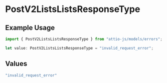 # PostV2ListsListsResponseType

## Example Usage

```typescript
import { PostV2ListsListsResponseType } from "attio-js/models/errors";

let value: PostV2ListsListsResponseType = "invalid_request_error";
```

## Values

```typescript
"invalid_request_error"
```
